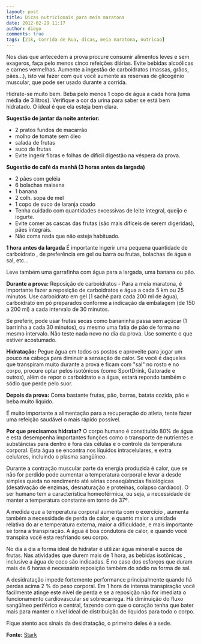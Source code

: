 ```yaml
---
layout: post
title: Dicas nutricionais para meia maratona
date: 2012-02-29 11:17
author: diego
comments: true
tags: [21k, Corrida de Rua, dicas, meia maratona, nutricao]
---
```

Nos dias que antecedem a prova procure consumir alimentos leves e sem exageros, faça pelo menos cinco refeições diárias. Evite bebidas alcoólicas e carnes vermelhas. Aumente a ingestão de carboidratos (massas, grãos, pães...), isto vai fazer com que você aumente as reservas de glicogênio muscular, que pode ser usado durante a corrida.

Hidrate-se muito bem. Beba pelo menos 1 copo de água a cada hora (uma média de 3 litros). Verifique a cor da urina para saber se está bem hidratado. O ideal é que ela esteja bem clara.

**Sugestão de jantar da noite anterior:**

* 2 pratos fundos de macarrão
* molho de tomate sem óleo
* salada de frutas
* suco de frutas
* Evite ingerir fibras e folhas de difícil digestão na véspera da prova.

**Sugestão de café da manhã (3 horas antes da largada)**

* 2 pães com geléia
* 6 bolachas maisena
* 1 banana
* 2 colh. sopa de mel
* 1 copo de suco de laranja coado
* Tenha cuidado com quantidades excessivas de leite integral, queijo e iogurte.
* Evite comer as cascas das frutas (são mais difíceis de serem digeridas), pães integrais.
* Não coma nada que não esteja habituado.

**1 hora antes da largada**
É importante ingerir uma pequena quantidade de carboidrato , de preferência em gel ou barra ou frutas, bolachas de água e sal, etc...

Leve também uma garrafinha com água para a largada, uma banana ou pão.

**Durante a prova:**
Reposição de carboidratos - Para a meia maratona, é importante fazer a reposição de carboidratos e água a cada 5 km ou 25 minutos. Use carboidrato em gel (1 sachê para cada 200 ml de água), carboidrato em pó preparados conforme a indicação da embalagem (de 150 a 200 ml) a cada intervalo de 30 minutos.

Se preferir, pode usar frutas secas como bananinha passa sem açúcar (1 barrinha a cada 30 minutos), ou mesmo uma fatia de pão de forma no mesmo intervalo. Não teste nada novo no dia da prova. Use somente o que estiver acostumado.

**Hidratação:** Pegue água em todos os postos e aproveite para jogar um pouco na cabeça para diminuir a sensação de calor. Se você é daqueles que transpiram muito durante a prova e ficam com "sal" no rosto e no corpo, procure optar pelos isotônicos (como SportDrink, Gatorade e outros), além de repor o carboidrato e a água, estará repondo também o sódio que perde pelo suor.

**Depois da prova:**
Coma bastante frutas, pão, barras, batata cozida, pão e beba muito líquido.

É muito importante a alimentação para a recuperação do atleta, tente fazer uma refeição saudável o mais rápido possível.

**Por que precisamos hidratar?**
O corpo humano é constituído 80% de água e esta desempenha importantes funções como o transporte de nutrientes e substâncias para dentro e fora das células e o controle da temperatura corporal. Esta água se encontra nos líquidos intracelulares, e extra celulares, incluindo o plasma sangüíneo.

Durante a contração muscular parte da energia produzida é calor, que se não for perdido pode aumentar a temperatura corporal e levar a desde simples queda no rendimento até sérias conseqüências fisiológicas (desativação de enzimas, desnaturação e proteínas, colapso cardíaco). O ser humano tem a característica homeotérmica, ou seja, a necessidade de manter a temperatura constante em torno de 37º.

A medida que a temperatura corporal aumenta com o exercício , aumenta também a necessidade de perda de calor, e quanto maior a umidade relativa do ar e temperatura externa, maior a dificuldade, e mais importante se torna a transpiração. A água é boa condutora de calor, e quando você transpira você esta resfriando seu corpo.

No dia a dia a forma ideal de hidratar é utilizar água mineral e sucos de frutas. Nas atividades que durem mais de 1 hora, as bebidas isotônicas , inclusive a água de coco são indicadas. E no caso dos esforços que duram mais de 6 horas é necessário reposição também do sódio na forma de sal.

A desidratação impede fortemente performance principalmente quando há perdas acima 2 % do peso corporal. Em 1 hora de intensa transpiração você facilmente atinge este nível de perda e se a reposição não for imediata o funcionamento cardiovascular se sobrecarrega. Há diminuição do fluxo sangüíneo periférico e central, fazendo com que o coração tenha que bater mais para manter o nível ideal de distribuição de líquidos para todo o corpo.

Fique atento aos sinais da desidratação, o primeiro deles é a sede.

**Fonte:** <a href="http://www.starkonline.com.br/content/aplicacao/stark/nutricao/gerados/dicas_patricia.asp">Stark</a>

